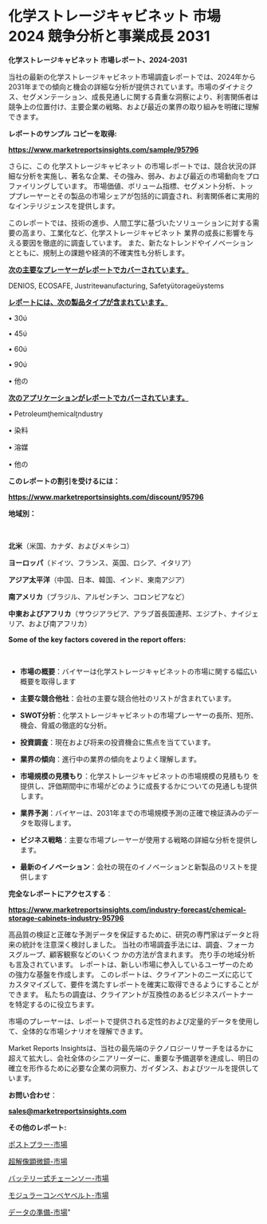 # 化学ストレージキャビネット 市場 2024 競争分析と事業成長 2031

<strong>化学ストレージキャビネット 市場レポート、2024-2031</strong>

当社の最新の化学ストレージキャビネット市場調査レポートでは、2024年から2031年までの傾向と機会の詳細な分析が提供されています。市場のダイナミクス、セグメンテーション、成長見通しに関する貴重な洞察により、利害関係者は競争上の位置付け、主要企業の戦略、および最近の業界の取り組みを明確に理解できます。



<strong>レポートのサンプル コピーを取得:</strong> <a href=https://www.marketreportsinsights.com/sample/95796>

<strong><u>https://www.marketreportsinsights.com/sample/95796</u></strong></a>

さらに、この 化学ストレージキャビネット の市場レポートでは、競合状況の詳細な分析を実施し、著名な企業、その強み、弱み、および最近の市場動向をプロファイリングしています。 市場価値、ボリューム指標、セグメント分析、トッププレーヤーとその製品の市場シェアが包括的に調査され、利害関係者に実用的なインテリジェンスを提供します。

このレポートでは、技術の進歩、人間工学に基づいたソリューションに対する需要の高まり、工業化など、化学ストレージキャビネット 業界の成長に影響を与える要因を徹底的に調査しています。 また、新たなトレンドやイノベーションとともに、規制上の課題や経済的不確実性も分析します。



<strong><u>次の主要なプレーヤーがレポートでカバーされています。</u></strong>

DENIOS, ECOSAFE, Justriteanufacturing, Safetytorageystems



<strong><u><b>レポートには、次の製品タイプが含まれています。</b></u></strong>

• 30

• 45

• 60

• 90

• 他の



<strong><u><b>次のアプリケーションがレポートでカバーされています。</b></u></strong>

• Petroleumhemicalndustry

• 染料

• 溶媒

• 他の



<strong><b>このレポートの割引を受けるには：</b></strong>

<a href=https://www.marketreportsinsights.com/discount/95796>

<strong><u>https://www.marketreportsinsights.com/discount/95796</u></strong></a>



<strong>地域別：</strong>

<strong> </strong>



<strong>北米</strong>（米国、カナダ、およびメキシコ）



<strong>ヨーロッパ</strong>（ドイツ、フランス、英国、ロシア、イタリア）



<strong>アジア太平洋</strong>（中国、日本、韓国、インド、東南アジア）



<strong>南アメリカ</strong>（ブラジル、アルゼンチン、コロンビアなど）



<strong>中東およびアフリカ</strong>（サウジアラビア、アラブ首長国連邦、エジプト、ナイジェリア、および南アフリカ）



<strong>Some of the key factors covered in the report offers:</strong>

<strong> </strong>
<ul>
  <li>

<strong>市場の概要</strong>：バイヤーは化学ストレージキャビネットの市場に関する幅広い概要を取得します</li>
  <li>

<strong>主要な競合他社</strong>：会社の主要な競合他社のリストが含まれています。</li>
  <li>

<strong>SWOT分析</strong>：化学ストレージキャビネットの市場プレーヤーの長所、短所、機会、脅威の徹底的な分析。</li>
  <li>

<strong>投資調査</strong>：現在および将来の投資機会に焦点を当てています。</li>
  <li>

<strong>業界の傾向</strong>：進行中の業界の傾向をよりよく理解します。</li>
  <li>

<strong>市場規模の見積もり</strong>：化学ストレージキャビネットの市場規模の見積もり を提供し、評価期間中に市場がどのように成長するかについての見通しも提供します。</li>
  <li>

<strong>業界予測</strong>：バイヤーは、2031年までの市場規模予測の正確で検証済みのデータを取得します。</li>
  <li>

<strong>ビジネス戦略</strong>：主要な市場プレーヤーが使用する戦略の詳細な分析を提供します。</li>
  <li>

<strong>最新のイノベーション</strong>：会社の現在のイノベーションと新製品のリストを提供します</li>
</ul>


<strong>完全なレポートにアクセスする</strong>：

<a href=https://www.marketreportsinsights.com/industry-forecast/chemical-storage-cabinets-industry-95796>

<strong><u>https://www.marketreportsinsights.com/industry-forecast/chemical-storage-cabinets-industry-95796</u></strong></a>

高品質の検証と正確な予測データを保証するために、研究の専門家はデータと将来の統計を注意深く検討しました。 当社の市場調査手法には、調査、フォーカスグループ、顧客観察などのいくつ かの方法が含まれます。 売り手の地域分析も言及されています。 レポートは、新しい市場に参入しているユーザーのための強力な基盤を作成します。 このレポートは、クライアントのニーズに応じてカスタマイズして、要件を満たすレポートを確実に取得できるようにすることができます。 私たちの調査は、クライアントが互換性のあるビジネスパートナーを特定するのに役立ちます。

市場のプレーヤーは、レポートで提供される定性的および定量的データを使用して、全体的な市場シナリオを理解できます。

Market Reports Insightsは、当社の最先端のテクノロジーリサーチをはるかに超えて拡大し、会社全体のシニアリーダーに、重要な予備選挙を達成し、明日の確立を形作るために必要な企業の洞察力、ガイダンス、およびツールを提供しています。



<strong><b>お問い合わせ</b></strong>：

<a href=mailto:sales@marketreportsinsights.com>

<strong><u>sales@marketreportsinsights.com</u></strong></a>



<strong>その他のレポート:</strong>

<a href=https://www.linkedin.com/pulse/ポストプラー-市場-2023-推進要因と成長機会-2030-pr-news-hub-g799f/>ポストプラー-市場</a>

<a href=https://www.linkedin.com/pulse/超解像顕微鏡-市場-2023-swot-分析と最新イノベーション-2030-toiyc/>超解像顕微鏡-市場</a>

<a href=https://www.linkedin.com/pulse/バッテリー式チェーンソー-市場-2023-swot-分析と成長率-2030-wjtaf/>バッテリー式チェーンソー-市場</a>

<a href=https://www.linkedin.com/pulse/モジュラーコンベヤベルト-市場-2023-収益と成長ドライバー-2030-udgwf/>モジュラーコンベヤベルト-市場</a>

<a href=https://www.linkedin.com/pulse/データの準備-市場-2023-総利益と主要ベンダー-2030-trend-tracking-toolbox-24-analysis-8iimf/>データの準備-市場</a>"
